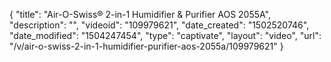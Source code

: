 {
    "title": "Air-O-Swiss&reg; 2-in-1 Humidifier &amp; Purifier AOS 2055A",
    "description": "",
    "videoid": "109979621",
    "date_created": "1502520746",
    "date_modified": "1504247454",
    "type": "captivate",
    "layout": "video",
    "url": "\/v\/air-o-swiss-2-in-1-humidifier-purifier-aos-2055a\/109979621"
}